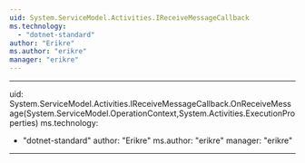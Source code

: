 ```yaml
---
uid: System.ServiceModel.Activities.IReceiveMessageCallback
ms.technology: 
  - "dotnet-standard"
author: "Erikre"
ms.author: "erikre"
manager: "erikre"
---
```


---
uid: System.ServiceModel.Activities.IReceiveMessageCallback.OnReceiveMessage(System.ServiceModel.OperationContext,System.Activities.ExecutionProperties)
ms.technology: 
  - "dotnet-standard"
author: "Erikre"
ms.author: "erikre"
manager: "erikre"
---

